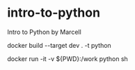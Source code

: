 # intro-to-python
Intro to Python by Marcell

 docker build --target dev . -t python

docker run -it -v ${PWD}:/work python sh
